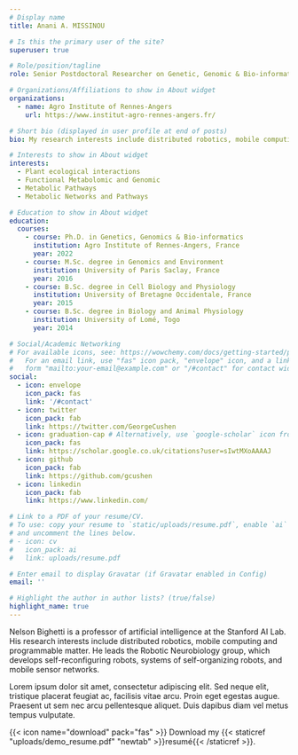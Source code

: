 ```yaml
---
# Display name
title: Anani A. MISSINOU

# Is this the primary user of the site?
superuser: true

# Role/position/tagline
role: Senior Postdoctoral Researcher on Genetic, Genomic & Bio-informatics

# Organizations/Affiliations to show in About widget
organizations:
  - name: Agro Institute of Rennes-Angers
    url: https://www.institut-agro-rennes-angers.fr/

# Short bio (displayed in user profile at end of posts)
bio: My research interests include distributed robotics, mobile computing and programmable matter.

# Interests to show in About widget
interests:
  - Plant ecological interactions
  - Functional Metabolomic and Genomic 
  - Metabolic Pathways
  - Metabolic Networks and Pathways

# Education to show in About widget
education:
  courses:
    - course: Ph.D. in Genetics, Genomics & Bio-informatics
      institution: Agro Institute of Rennes-Angers, France
      year: 2022
    - course: M.Sc. degree in Genomics and Environment
      institution: University of Paris Saclay, France
      year: 2016
    - course: B.Sc. degree in Cell Biology and Physiology
      institution: University of Bretagne Occidentale, France
      year: 2015
    - course: B.Sc. degree in Biology and Animal Physiology 
      institution: University of Lomé, Togo
      year: 2014

# Social/Academic Networking
# For available icons, see: https://wowchemy.com/docs/getting-started/page-builder/#icons
#   For an email link, use "fas" icon pack, "envelope" icon, and a link in the
#   form "mailto:your-email@example.com" or "/#contact" for contact widget.
social:
  - icon: envelope
    icon_pack: fas
    link: '/#contact'
  - icon: twitter
    icon_pack: fab
    link: https://twitter.com/GeorgeCushen
  - icon: graduation-cap # Alternatively, use `google-scholar` icon from `ai` icon pack
    icon_pack: fas
    link: https://scholar.google.co.uk/citations?user=sIwtMXoAAAAJ
  - icon: github
    icon_pack: fab
    link: https://github.com/gcushen
  - icon: linkedin
    icon_pack: fab
    link: https://www.linkedin.com/

# Link to a PDF of your resume/CV.
# To use: copy your resume to `static/uploads/resume.pdf`, enable `ai` icons in `params.toml`,
# and uncomment the lines below.
# - icon: cv
#   icon_pack: ai
#   link: uploads/resume.pdf

# Enter email to display Gravatar (if Gravatar enabled in Config)
email: ''

# Highlight the author in author lists? (true/false)
highlight_name: true
---
```


Nelson Bighetti is a professor of artificial intelligence at the Stanford AI Lab. His research interests include distributed robotics, mobile computing and programmable matter. He leads the Robotic Neurobiology group, which develops self-reconfiguring robots, systems of self-organizing robots, and mobile sensor networks.

Lorem ipsum dolor sit amet, consectetur adipiscing elit. Sed neque elit, tristique placerat feugiat ac, facilisis vitae arcu. Proin eget egestas augue. Praesent ut sem nec arcu pellentesque aliquet. Duis dapibus diam vel metus tempus vulputate.

{{< icon name="download" pack="fas" >}} Download my {{< staticref "uploads/demo_resume.pdf" "newtab" >}}resumé{{< /staticref >}}.
